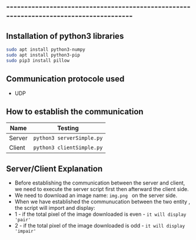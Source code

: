 ## --------------------------------------------------------------------------------------
## Installation of python3 libraries
```sh
sudo apt install python3-numpy
sudo apt install python3-pip
sudo pip3 install pillow
```
## Communication protocole used 
- UDP

## How to establish the communication 

| Name | Testing|
| ------ | ------ |
| Server | ``` python3 serverSimple.py ``` |
| Client | ``` python3 clientSimple.py ``` |

## Server/Client Explanation
- Before establishing the communication between the server and client, we need to execute
the server script first then afterward the client side.
- We need to download an image name: `img.png ` on the server side.
- When we have established the communucation between the two entity , the script will import and display:
- 1 - if the total pixel of the image downloaded is even - `it will display 'pair'`
- 2 - if the total pixel of the image downloaded is odd - `it will display 'impair'`
